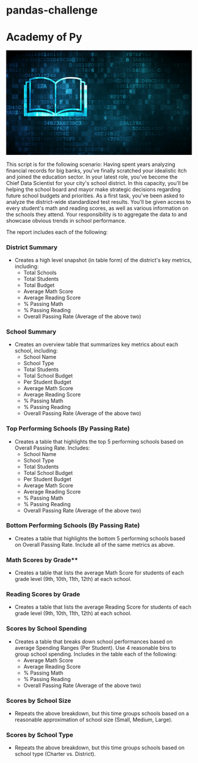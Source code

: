 # pandas-challenge

# Academy of Py

![Education](Images/education.png)

This script is for the following scenario: Having spent years analyzing financial records for big banks, you've finally scratched your idealistic itch and joined the education sector. In your latest role, you've become the Chief Data Scientist for your city's school district. In this capacity, you'll be helping the  school board and mayor make strategic decisions regarding future school budgets and priorities. As a first task, you've been asked to analyze the district-wide standardized test results. You'll be given access to every student's math and reading scores, as well as various information on the schools they attend. Your responsibility is to aggregate the data to and showcase obvious trends in school performance.

The report includes each of the following:

### District Summary

* Creates a high level snapshot (in table form) of the district's key metrics, including:
  * Total Schools
  * Total Students
  * Total Budget
  * Average Math Score
  * Average Reading Score
  * % Passing Math
  * % Passing Reading
  * Overall Passing Rate (Average of the above two)

### School Summary

* Creates an overview table that summarizes key metrics about each school, including:
  * School Name
  * School Type
  * Total Students
  * Total School Budget
  * Per Student Budget
  * Average Math Score
  * Average Reading Score
  * % Passing Math
  * % Passing Reading
  * Overall Passing Rate (Average of the above two)

### Top Performing Schools (By Passing Rate)

* Creates a table that highlights the top 5 performing schools based on Overall Passing Rate. Includes:
  * School Name
  * School Type
  * Total Students
  * Total School Budget
  * Per Student Budget
  * Average Math Score
  * Average Reading Score
  * % Passing Math
  * % Passing Reading
  * Overall Passing Rate (Average of the above two)

### Bottom Performing Schools (By Passing Rate)

* Creates a table that highlights the bottom 5 performing schools based on Overall Passing Rate. Include all of the same metrics as above.

### Math Scores by Grade\*\*

* Creates a table that lists the average Math Score for students of each grade level (9th, 10th, 11th, 12th) at each school.

### Reading Scores by Grade

* Creates a table that lists the average Reading Score for students of each grade level (9th, 10th, 11th, 12th) at each school.

### Scores by School Spending

* Creates a table that breaks down school performances based on average Spending Ranges (Per Student). Use 4 reasonable bins to group school spending. Includes in the table each of the following:
  * Average Math Score
  * Average Reading Score
  * % Passing Math
  * % Passing Reading
  * Overall Passing Rate (Average of the above two)

### Scores by School Size

* Repeats the above breakdown, but this time groups schools based on a reasonable approximation of school size (Small, Medium, Large).

### Scores by School Type

* Repeats the above breakdown, but this time groups schools based on school type (Charter vs. District).
